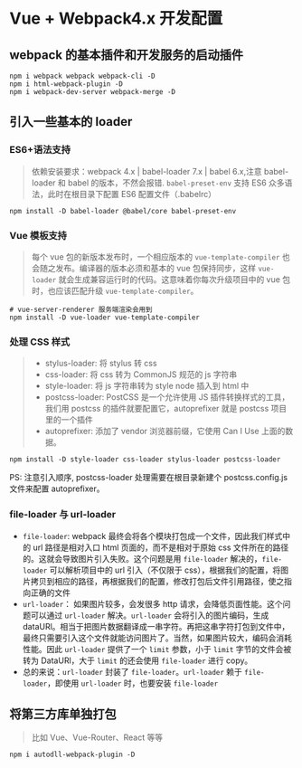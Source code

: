# Vue + Webpack4.x 开发配置

## webpack 的基本插件和开发服务的启动插件

```shell
npm i webpack webpack webpack-cli -D
npm i html-webpack-plugin -D
npm i webpack-dev-server webpack-merge -D
```

## 引入一些基本的 loader

### ES6+语法支持

> 依赖安装要求：webpack 4.x | babel-loader 7.x | babel 6.x,注意 babel-loader 和 babel 的版本，不然会报错.
> `babel-preset-env` 支持 ES6 众多语法，此时在根目录下配置 ES6 配置文件（.babelrc）

```shell
npm install -D babel-loader @babel/core babel-preset-env
```

### Vue 模板支持

> 每个 vue 包的新版本发布时，一个相应版本的 `vue-template-compiler` 也会随之发布。编译器的版本必须和基本的 vue 包保持同步，这样 `vue-loader` 就会生成兼容运行时的代码。这意味着你每次升级项目中的 vue 包时，也应该匹配升级 `vue-template-compiler`。

```shell
# vue-server-renderer 服务端渲染会用到
npm install -D vue-loader vue-template-compiler
```

### 处理 CSS 样式

> - stylus-loader: 将 stylus 转 css
> - css-loader: 将 css 转为 CommonJS 规范的 js 字符串
> - style-loader: 将 js 字符串转为 style node 插入到 html 中
> - postcss-loader: PostCSS 是一个允许使用 JS 插件转换样式的工具，我们用 postcss 的插件就要配置它，autoprefixer 就是 postcss 项目里的一个插件
> - autoprefixer: 添加了 vendor 浏览器前缀，它使用 Can I Use 上面的数据。

```shell
npm install -D style-loader css-loader stylus-loader postcss-loader
```

PS: 注意引入顺序, postcss-loader 处理需要在根目录新建个 postcss.config.js 文件来配置 autoprefixer。

### file-loader 与 url-loader

- `file-loader`: webpack 最终会将各个模块打包成一个文件，因此我们样式中的 url 路径是相对入口 html 页面的，而不是相对于原始 css 文件所在的路径的。这就会导致图片引入失败。这个问题是用 `file-loader` 解决的，`file-loader` 可以解析项目中的 url 引入（不仅限于 css），根据我们的配置，将图片拷贝到相应的路径，再根据我们的配置，修改打包后文件引用路径，使之指向正确的文件
- `url-loader`： 如果图片较多，会发很多 http 请求，会降低页面性能。这个问题可以通过 `url-loader` 解决。`url-loader` 会将引入的图片编码，生成 dataURl。相当于把图片数据翻译成一串字符。再把这串字符打包到文件中，最终只需要引入这个文件就能访问图片了。当然，如果图片较大，编码会消耗性能。因此 `url-loader` 提供了一个 `limit` 参数，小于 `limit` 字节的文件会被转为 DataURl，大于 `limit` 的还会使用 `file-loader` 进行 copy。
- 总的来说：`url-loader` 封装了 `file-loader`。`url-loader` 赖于 `file-loader`，即使用 `url-loader` 时，也要安装 `file-loader`

## 将第三方库单独打包

> 比如 Vue、Vue-Router、React 等等

```shell
npm i autodll-webpack-plugin -D
```